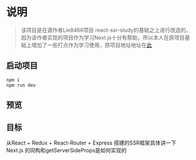 # 说明
> 该项目是在源作者Lie8466项目
react-ssr-study的基础之上进行改造的，因为该作者实现的项目作为学习Next.js十分有帮助，所以本人在原项目基础上增加了一些打点作为学习使用，原项目地址地址在[此](https://github.com/Lie8466/react-ssr-study/tree/dev)


## 启动项目
```
npm i
npm run dev
```
## 预览


## 目标

从React + Redux + React-Router + Express 搭建的SSR框架具体讲一下 Next.js 的同构和getServerSideProps是如何实现的